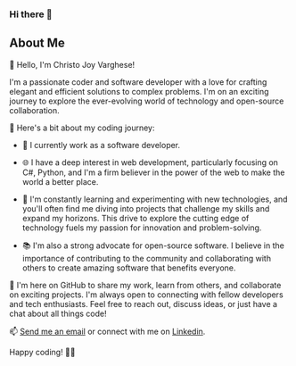 ### Hi there 👋

<!--
**joychristo0/joychristo0** is a ✨ _special_ ✨ repository because its `README.md` (this file) appears on your GitHub profile.

Here are some ideas to get you started:

- 🔭 I’m currently working on ...
- 🌱 I’m currently learning ...
- 👯 I’m looking to collaborate on ...
- 🤔 I’m looking for help with ...
- 💬 Ask me about ...
- 📫 How to reach me: ...
- 😄 Pronouns: ...
- ⚡ Fun fact: ...
-->

## About Me

👋 Hello, I'm Christo Joy Varghese!

I'm a passionate coder and software developer with a love for crafting elegant and efficient solutions to complex problems. I'm on an exciting journey to explore the ever-evolving world of technology and open-source collaboration. 

🚀 Here's a bit about my coding journey:

- 💼 I currently work as a software developer.
  
- 🌐 I have a deep interest in web development, particularly focusing on C#, Python, and I'm a firm believer in the power of the web to make the world a better place.

- 🧠 I'm constantly learning and experimenting with new technologies, and you'll often find me diving into projects that challenge my skills and expand my horizons. This drive to explore the cutting edge of technology fuels my passion for innovation and problem-solving.

- 📚 I'm also a strong advocate for open-source software. I believe in the importance of contributing to the community and collaborating with others to create amazing software that benefits everyone.

🌱 I'm here on GitHub to share my work, learn from others, and collaborate on exciting projects. I'm always open to connecting with fellow developers and tech enthusiasts. Feel free to reach out, discuss ideas, or just have a chat about all things code!

📫 [Send me an email](mailto:joychristo0@gmail.com) or connect with me on [Linkedin](https://www.linkedin.com/in/christo-joy-varghese/).

Happy coding! 🚴‍♂️



